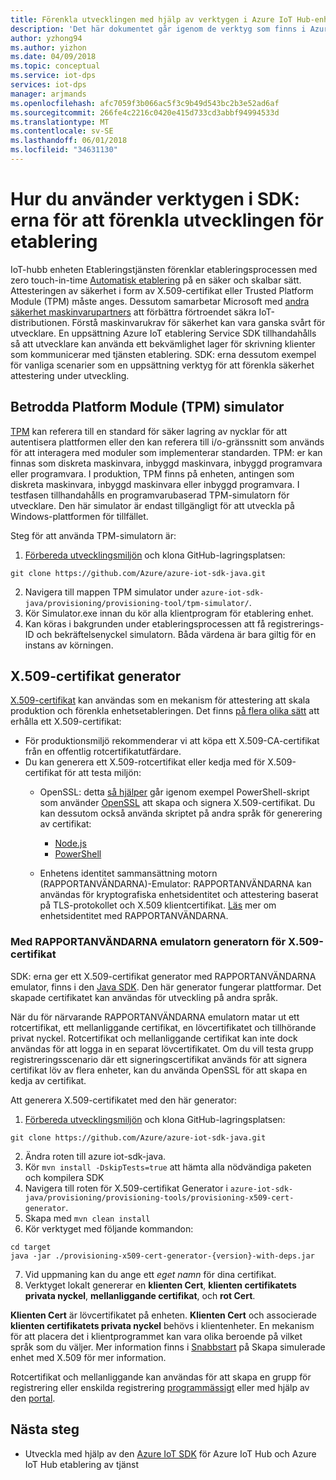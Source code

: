 ```yaml
---
title: Förenkla utvecklingen med hjälp av verktygen i Azure IoT Hub-enhet etablering Service SDK
description: 'Det här dokumentet går igenom de verktyg som finns i Azure IoT Hub-enhet etablering Service SDK: er för utveckling'
author: yzhong94
ms.author: yizhon
ms.date: 04/09/2018
ms.topic: conceptual
ms.service: iot-dps
services: iot-dps
manager: arjmands
ms.openlocfilehash: afc7059f3b066ac5f3c9b49d543bc2b3e52ad6af
ms.sourcegitcommit: 266fe4c2216c0420e415d733cd3abbf94994533d
ms.translationtype: MT
ms.contentlocale: sv-SE
ms.lasthandoff: 06/01/2018
ms.locfileid: "34631130"
---
```

# <a name="how-to-use-tools-provided-in-the-sdks-to-simplify-development-for-provisioning"></a>Hur du använder verktygen i SDK: erna för att förenkla utvecklingen för etablering
IoT-hubb enheten Etableringstjänsten förenklar etableringsprocessen med zero touch-in-time [Automatisk etablering](concepts-auto-provisioning.md) på en säker och skalbar sätt.  Attesteringen av säkerhet i form av X.509-certifikat eller Trusted Platform Module (TPM) måste anges.  Dessutom samarbetar Microsoft med [andra säkerhet maskinvarupartners](https://azure.microsoft.com/blog/azure-iot-supports-new-security-hardware-to-strengthen-iot-security/) att förbättra förtroendet säkra IoT-distributionen. Förstå maskinvarukrav för säkerhet kan vara ganska svårt för utvecklare. En uppsättning Azure IoT etablering Service SDK tillhandahålls så att utvecklare kan använda ett bekvämlighet lager för skrivning klienter som kommunicerar med tjänsten etablering. SDK: erna dessutom exempel för vanliga scenarier som en uppsättning verktyg för att förenkla säkerhet attestering under utveckling.

## <a name="trusted-platform-module-tpm-simulator"></a>Betrodda Platform Module (TPM) simulator
[TPM](https://docs.microsoft.com/azure/iot-dps/concepts-security#trusted-platform-module-tpm) kan referera till en standard för säker lagring av nycklar för att autentisera plattformen eller den kan referera till i/o-gränssnitt som används för att interagera med moduler som implementerar standarden. TPM: er kan finnas som diskreta maskinvara, inbyggd maskinvara, inbyggd programvara eller programvara.  I produktion, TPM finns på enheten, antingen som diskreta maskinvara, inbyggd maskinvara eller inbyggd programvara. I testfasen tillhandahålls en programvarubaserad TPM-simulatorn för utvecklare.  Den här simulator är endast tillgängligt för att utveckla på Windows-plattformen för tillfället.

Steg för att använda TPM-simulatorn är:
1. [Förbereda utvecklingsmiljön](https://docs.microsoft.com/azure/iot-dps/quick-enroll-device-x509-java#prepare-the-development-environment) och klona GitHub-lagringsplatsen:
```
git clone https://github.com/Azure/azure-iot-sdk-java.git
```
2. Navigera till mappen TPM simulator under ```azure-iot-sdk-java/provisioning/provisioning-tool/tpm-simulator/```.
3. Kör Simulator.exe innan du kör alla klientprogram för etablering enhet.
4. Kan köras i bakgrunden under etableringsprocessen att få registrerings-ID och bekräftelsenyckel simulatorn.  Båda värdena är bara giltig för en instans av körningen.

## <a name="x509-certificate-generator"></a>X.509-certifikat generator
[X.509-certifikat](https://docs.microsoft.com/azure/iot-dps/concepts-security#x509-certificates) kan användas som en mekanism för attestering att skala produktion och förenkla enhetsetableringen.  Det finns [på flera olika sätt](https://docs.microsoft.com/azure/iot-hub/iot-hub-x509ca-overview#how-to-get-an-x509-ca-certificate) att erhålla ett X.509-certifikat:
* För produktionsmiljö rekommenderar vi att köpa ett X.509-CA-certifikat från en offentlig rotcertifikatutfärdare.
* Du kan generera ett X.509-rotcertifikat eller kedja med för X.509-certifikat för att testa miljön:
    * OpenSSL: detta [så hjälper](https://docs.microsoft.com/azure/iot-hub/iot-hub-security-x509-create-certificates) går igenom exempel PowerShell-skript som använder [OpenSSL](https://www.openssl.org/) att skapa och signera X.509-certifikat.  Du kan dessutom också använda skriptet på andra språk för generering av certifikat:
        * [Node.js](https://github.com/Azure/azure-iot-sdk-node/tree/master/provisioning/tools)
        * [PowerShell](https://github.com/Azure/azure-iot-sdk-c/blob/master/tools/CACertificates/CACertificateOverview.md)
        
    * Enhetens identitet sammansättning motorn (RAPPORTANVÄNDARNA)-Emulator: RAPPORTANVÄNDARNA kan användas för kryptografiska enhetsidentitet och attestering baserat på TLS-protokollet och X.509 klientcertifikat.  [Läs](https://www.microsoft.com/research/publication/device-identity-dice-riot-keys-certificates/) mer om enhetsidentitet med RAPPORTANVÄNDARNA.

### <a name="using-x509-certificate-generator-with-dice-emulator"></a>Med RAPPORTANVÄNDARNA emulatorn generatorn för X.509-certifikat
SDK: erna ger ett X.509-certifikat generator med RAPPORTANVÄNDARNA emulator, finns i den [Java SDK](https://github.com/Azure/azure-iot-sdk-java/tree/master/provisioning/provisioning-tools/provisioning-x509-cert-generator).  Den här generator fungerar plattformar.  Det skapade certifikatet kan användas för utveckling på andra språk.

När du för närvarande RAPPORTANVÄNDARNA emulatorn matar ut ett rotcertifikat, ett mellanliggande certifikat, en lövcertifikatet och tillhörande privat nyckel.  Rotcertifikat och mellanliggande certifikat kan inte dock användas för att logga in en separat lövcertifikatet.  Om du vill testa grupp registreringsscenario där ett signeringscertifikat används för att signera certifikat löv av flera enheter, kan du använda OpenSSL för att skapa en kedja av certifikat.

Att generera X.509-certifikatet med den här generator:
1. [Förbereda utvecklingsmiljön](https://docs.microsoft.com/azure/iot-dps/quick-enroll-device-x509-java#prepare-the-development-environment) och klona GitHub-lagringsplatsen:
```
git clone https://github.com/Azure/azure-iot-sdk-java.git
```
2. Ändra roten till azure iot-sdk-java.
3. Kör ```mvn install -DskipTests=true``` att hämta alla nödvändiga paketen och kompilera SDK
4. Navigera till roten för X.509-certifikat Generator i ```azure-iot-sdk-java/provisioning/provisioning-tools/provisioning-x509-cert-generator```.
5. Skapa med ```mvn clean install```
6. Kör verktyget med följande kommandon:
```
cd target
java -jar ./provisioning-x509-cert-generator-{version}-with-deps.jar
```
7. Vid uppmaning kan du ange ett _eget namn_ för dina certifikat.
8. Verktyget lokalt genererar en **klienten Cert**, **klienten certifikatets privata nyckel**, **mellanliggande certifikat**, och **rot Cert**.

**Klienten Cert** är lövcertifikatet på enheten.  **Klienten Cert** och associerade **klienten certifikatets privata nyckel** behövs i klientenheter. En mekanism för att placera det i klientprogrammet kan vara olika beroende på vilket språk som du väljer.  Mer information finns i [Snabbstart](https://docs.microsoft.com/azure/iot-dps/quick-create-simulated-device-x509) på Skapa simulerade enhet med X.509 för mer information.

Rotcertifikat och mellanliggande kan användas för att skapa en grupp för registrering eller enskilda registrering [programmässigt](https://docs.microsoft.com/azure/iot-dps/how-to-manage-enrollments-sdks) eller med hjälp av den [portal](https://docs.microsoft.com/azure/iot-dps/how-to-manage-enrollments).

## <a name="next-steps"></a>Nästa steg
* Utveckla med hjälp av den [Azure IoT SDK]( https://github.com/Azure/azure-iot-sdks) för Azure IoT Hub och Azure IoT Hub etablering av tjänst